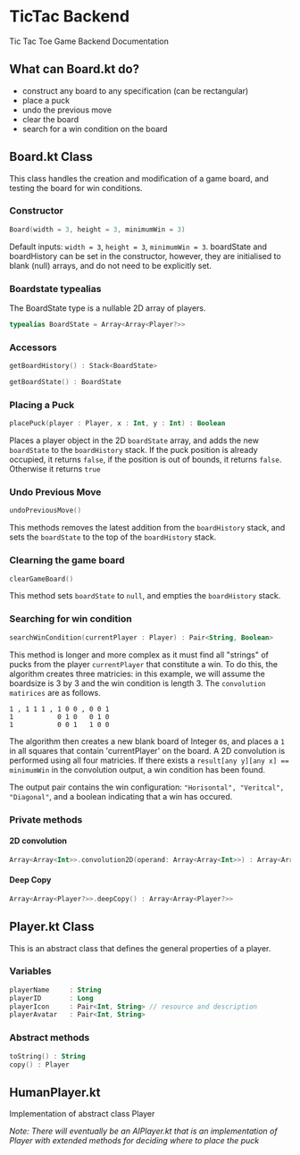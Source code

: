 # TicTac Backend
Tic Tac Toe Game Backend Documentation
## What can Board.kt do?
* construct any board to any specification (can be rectangular)
* place a puck
* undo the previous move
* clear the board
* search for a win condition on the board

## Board.kt Class
This class handles the creation and modification of a game board, and
testing the board for win conditions.

### Constructor
```KOTLIN
Board(width = 3, height = 3, minimumWin = 3)
```
Default inputs: `width = 3`, `height = 3`, `minimumWin = 3`.
boardState and boardHistory can be set in the constructor, however, they are
initialised to blank (null) arrays, and do not need to be explicitly set. 

### Boardstate typealias
The BoardState type is a nullable 2D array of players.
```KOTLIN
typealias BoardState = Array<Array<Player?>>
```

### Accessors
```KOTLIN
getBoardHistory() : Stack<BoardState>
```
```KOTLIN
getBoardState() : BoardState
```

### Placing a Puck
```KOTLIN
placePuck(player : Player, x : Int, y : Int) : Boolean
```
Places a player object in the 2D `boardState` array, and adds the new `boardState`
to the `boardHistory` stack. 
If the puck position is already occupied, it returns `false`, if the position
is out of bounds, it returns `false`.  Otherwise it returns `true`

### Undo Previous Move
```KOTLIN
undoPreviousMove()
```
This methods removes the latest addition from the `boardHistory` stack, and sets
the `boardState` to the top of the `boardHistory` stack.

### Clearning the game board
```KOTLIN
clearGameBoard()
```
This method sets `boardState` to `null`, and empties the `boardHistory` stack.

### Searching for win condition
```KOTLIN
searchWinCondition(currentPlayer : Player) : Pair<String, Boolean>
```
This method is longer and more complex as it must find all "strings" of pucks 
from the player `currentPlayer` that constitute a win. 
To do this, the algorithm creates three matricies: in this example, we will 
assume the boardsize is 3 by 3 and the win condition is length 3.
The `convolution matirices` are as follows. 
```
1 , 1 1 1 , 1 0 0 , 0 0 1
1           0 1 0   0 1 0
1           0 0 1   1 0 0
```
The algorithm then creates a new blank board of Integer `0`s, and places a `1` in 
all squares that contain 'currentPlayer' on the board.  A 2D convolution is performed
using all four matricies. 
If there exists a `result[any y][any x] == minimumWin` in the convolution output, 
a win condition has been found. 

The output pair contains the win configuration: `"Horisontal", "Veritcal", "Diagonal"`,
and a boolean indicating that a win has occured. 

### Private methods
#### 2D convolution
```KOTLIN
Array<Array<Int>>.convolution2D(operand: Array<Array<Int>>) : Array<Array<Int>>
```
#### Deep Copy
```KOTLIN
Array<Array<Player?>>.deepCopy() : Array<Array<Player?>>
```

## Player.kt Class
This is an abstract class that defines the general properties of a player. 
### Variables
```KOTLIN
playerName     : String
playerID       : Long
playerIcon     : Pair<Int, String> // resource and description
playerAvatar   : Pair<Int, String>
```
### Abstract methods
```KOTLIN
toString() : String
copy() : Player
```
## HumanPlayer.kt
Implementation of abstract class Player

*Note: There will eventually be an AIPlayer.kt that is an implementation of
Player with extended methods for deciding where to place the puck*



